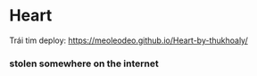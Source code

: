 # Heart
Trái tim
deploy: https://meoleodeo.github.io/Heart-by-thukhoaly/
### stolen somewhere on the internet
